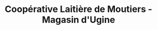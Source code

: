 ---
title: "Coopérative Laitière de Moutiers - Magasin d'Ugine"
url: /ugine/cooperative-laitiere-de-moutiers-magasin-dugine/
shop: Lebensmittel
---